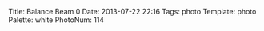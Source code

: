 Title: Balance Beam 0
Date: 2013-07-22 22:16
Tags: photo
Template: photo
Palette: white
PhotoNum: 114
